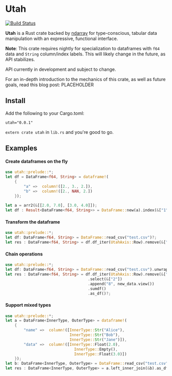 # Utah

[![Build Status](https://travis-ci.org/pegasos1/utah.svg?branch=master)](https://travis-ci.org/pegasos1/utah)

**Utah** is a Rust crate backed by [ndarray](https://github.com/bluss/rust-ndarray) for type-conscious, tabular data manipulation with an expressive, functional interface. 

**Note**: This crate requires nightly for specialization to dataframes with `f64` data and `String` column/index labels. This will likely change in the future, as API stabilizes.

API currently in development and subject to change. 

For an in-depth introduction to the mechanics of this crate, as well as future goals, read this blog post: PLACEHOLDER

## Install

Add the following to your Cargo.toml:

```
utah="0.0.1"
```

`extern crate utah` in `lib.rs` and you're good to go. 

## Examples


#### Create dataframes on the fly

```rust
use utah::prelude::*;
let df = DataFrame<f64, String> = dataframe!(
    {
        "a" =>  column!([2., 3., 2.]),
        "b" =>  column!([2., NAN, 2.])
    });
   
let a = arr2(&[[2.0, 7.0], [3.0, 4.0]]);
let df : Result<DataFrame<f64, String>> = DataFrame::new(a).index(&["1", "2"]);
```

#### Transform the dataframe

```rust
use utah::prelude::*;
let df: DataFrame<f64, String> = DataFrame::read_csv("test.csv")?;       
let res : DataFrame<f64, String> = df.df_iter(UtahAxis::Row).remove(&["1"]).as_df()?;
```

#### Chain operations

```rust
use utah::prelude::*;
let df: DataFrame<f64, String> = DataFrame::read_csv("test.csv").unwrap();       
let res : DataFrame<f64, String> = df.df_iter(UtahAxis::Row).remove(&["1"])
                                    .select(&["2"])
                                    .append("8", new_data.view())
                                    .sumdf()
                                    .as_df()?;
```

#### Support mixed types 

```rust
use utah::prelude::*;
let a = DataFrame<InnerType, OuterType> = dataframe!(
    {
        "name" =>  column!([InnerType::Str("Alice"), 
                            InnerType::Str("Bob"), 
                            InnerType::Str("Jane")]),
        "data" =>  column!([InnerType::Float(2.0), 
                              InnerType::Empty(), 
                              InnerType::Float(3.0)])
    });
let b: DataFrame<InnerType, OuterType> = DataFrame::read_csv("test.csv")?;
let res : DataFrame<InnerType, OuterType> = a.left_inner_join(&b).as_df()?;
```

